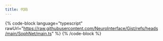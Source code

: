 ```yaml
---
title: 代码
---
```


{% code-block language="typescript" rawUrl="https://raw.githubusercontent.com/NeuroInterface/Gist/refs/heads/main/SophNet/main.ts" %}
{% /code-block %}
